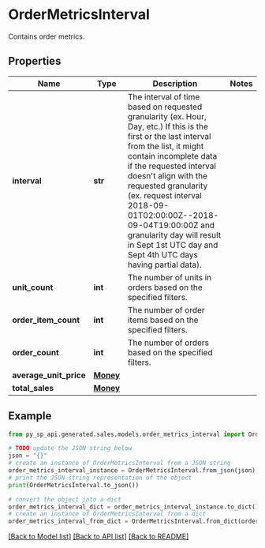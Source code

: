 # OrderMetricsInterval

Contains order metrics.

## Properties

Name | Type | Description | Notes
------------ | ------------- | ------------- | -------------
**interval** | **str** | The interval of time based on requested granularity (ex. Hour, Day, etc.) If this is the first or the last interval from the list, it might contain incomplete data if the requested interval doesn&#39;t align with the requested granularity (ex. request interval 2018-09-01T02:00:00Z--2018-09-04T19:00:00Z and granularity day will result in Sept 1st UTC day and Sept 4th UTC days having partial data). | 
**unit_count** | **int** | The number of units in orders based on the specified filters. | 
**order_item_count** | **int** | The number of order items based on the specified filters. | 
**order_count** | **int** | The number of orders based on the specified filters. | 
**average_unit_price** | [**Money**](Money.md) |  | 
**total_sales** | [**Money**](Money.md) |  | 

## Example

```python
from py_sp_api.generated.sales.models.order_metrics_interval import OrderMetricsInterval

# TODO update the JSON string below
json = "{}"
# create an instance of OrderMetricsInterval from a JSON string
order_metrics_interval_instance = OrderMetricsInterval.from_json(json)
# print the JSON string representation of the object
print(OrderMetricsInterval.to_json())

# convert the object into a dict
order_metrics_interval_dict = order_metrics_interval_instance.to_dict()
# create an instance of OrderMetricsInterval from a dict
order_metrics_interval_from_dict = OrderMetricsInterval.from_dict(order_metrics_interval_dict)
```
[[Back to Model list]](../README.md#documentation-for-models) [[Back to API list]](../README.md#documentation-for-api-endpoints) [[Back to README]](../README.md)


